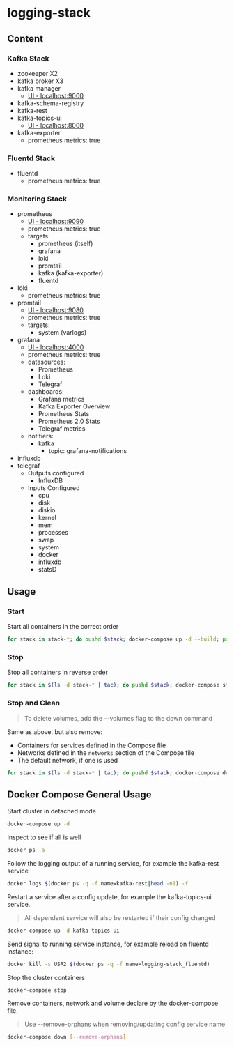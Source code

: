 # logging-stack

## Content

### Kafka Stack

- zookeeper X2
- kafka broker X3
- kafka manager
  - [UI - localhost:9000](http://localhost:9000)
- kafka-schema-registry
- kafka-rest
- kafka-topics-ui
  - [UI - localhost:8000](http://localhost:8000)
- kafka-exporter
  - prometheus metrics: true

### Fluentd Stack

- fluentd
  - prometheus metrics: true

### Monitoring Stack

- prometheus
  - [UI - localhost:9090](http://localhost:9090)
  - prometheus metrics: true
  - targets:
    - prometheus (itself)
    - grafana
    - loki
    - promtail
    - kafka (kafka-exporter)
    - fluentd
- loki
  - prometheus metrics: true
- promtail
  - [UI - localhost:9080](http://localhost:9080)
  - prometheus metrics: true
  - targets:
    - system (varlogs)
- grafana
  - [UI - localhost:4000](http://localhost:3000)
  - prometheus metrics: true
  - datasources:
    - Prometheus
    - Loki
    - Telegraf
  - dashboards:
    - Grafana metrics
    - Kafka Exporter Overview
    - Prometheus Stats
    - Prometheus 2.0 Stats
    - Telegraf metrics
  - notifiers:
    - kafka
      - topic: grafana-notifications
- influxdb
- telegraf
  - Outputs configured
    - InfluxDB
  - Inputs Configured
    - cpu
    - disk
    - diskio
    - kernel
    - mem
    - processes
    - swap
    - system
    - docker
    - influxdb
    - statsD

## Usage

### Start

Start all containers in the correct order

```bash
for stack in stack-*; do pushd $stack; docker-compose up -d --build; popd; done
```

### Stop

Stop all containers in reverse order

```bash
for stack in $(ls -d stack-* | tac); do pushd $stack; docker-compose stop; popd; done
```

### Stop and Clean

> To delete volumes, add the --volumes flag to the down command

Same as above, but also remove:

- Containers for services defined in the Compose file
- Networks defined in the `networks` section of the Compose file
- The default network, if one is used

```bash
for stack in $(ls -d stack-* | tac); do pushd $stack; docker-compose down --remove-orphans; popd; done
```

## Docker Compose General Usage

Start cluster in detached mode

```bash
docker-compose up -d
```

Inspect to see if all is well

```bash
docker ps -a
```

Follow the logging output of a running service, for example the kafka-rest service

```bash
docker logs $(docker ps -q -f name=kafka-rest|head -n1) -f
```

Restart a service after a config update, for example the kafka-topics-ui service.

> All dependent service will also be restarted if their config changed

```bash
docker-compose up -d kafka-topics-ui
```

Send signal to running service instance, for example reload on fluentd instance:

```bash
docker kill -s USR2 $(docker ps -q -f name=logging-stack_fluentd)
```

Stop the cluster containers

```bash
docker-compose stop
```

Remove containers, network and volume declare by the docker-compose file.

> Use --remove-orphans when removing/updating config service name

```bash
docker-compose down [--remove-orphans]
```
